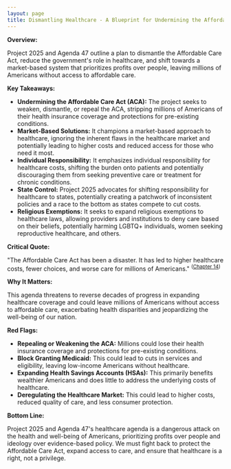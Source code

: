 ```yaml
---
layout: page
title: Dismantling Healthcare - A Blueprint for Undermining the Affordable Care Act and Eroding Access to Care - TL;DR
---
```


**Overview:**

Project 2025 and Agenda 47 outline a plan to dismantle the Affordable Care Act, reduce the government's role in healthcare, and shift towards a market-based system that prioritizes profits over people, leaving millions of Americans without access to affordable care.

**Key Takeaways:**

* **Undermining the Affordable Care Act (ACA):** The project seeks to weaken, dismantle, or repeal the ACA, stripping millions of Americans of their health insurance coverage and protections for pre-existing conditions.
* **Market-Based Solutions:** It champions a market-based approach to healthcare, ignoring the inherent flaws in the healthcare market and potentially leading to higher costs and reduced access for those who need it most.
* **Individual Responsibility:** It emphasizes individual responsibility for healthcare costs, shifting the burden onto patients and potentially discouraging them from seeking preventive care or treatment for chronic conditions.
* **State Control:**  Project 2025 advocates for shifting responsibility for healthcare to states, potentially creating a patchwork of inconsistent policies and a race to the bottom as states compete to cut costs.
* **Religious Exemptions:** It seeks to expand religious exemptions to healthcare laws, allowing providers and institutions to deny care based on their beliefs, potentially harming LGBTQ+ individuals, women seeking reproductive healthcare, and others.

**Critical Quote:**

"The Affordable Care Act has been a disaster. It has led to higher healthcare costs, fewer choices, and worse care for millions of Americans." <sup>([Chapter 14](../../project_2025/mandate_for_leadership/chapter_14.md))</sup>

**Why It Matters:**

This agenda threatens to reverse decades of progress in expanding healthcare coverage and could leave millions of Americans without access to affordable care, exacerbating health disparities and jeopardizing the well-being of our nation.

**Red Flags:**

* **Repealing or Weakening the ACA:**  Millions could lose their health insurance coverage and protections for pre-existing conditions.
* **Block Granting Medicaid:**  This could lead to cuts in services and eligibility, leaving low-income Americans without healthcare.
* **Expanding Health Savings Accounts (HSAs):**  This primarily benefits wealthier Americans and does little to address the underlying costs of healthcare.
* **Deregulating the Healthcare Market:**  This could lead to higher costs, reduced quality of care, and less consumer protection.

**Bottom Line:**

Project 2025 and Agenda 47's healthcare agenda is a dangerous attack on the health and well-being of Americans, prioritizing profits over people and ideology over evidence-based policy. We must fight back to protect the Affordable Care Act, expand access to care, and ensure that healthcare is a right, not a privilege. 
